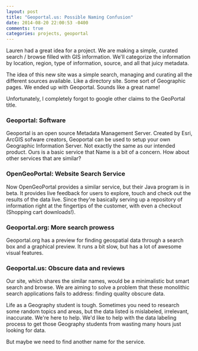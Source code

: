 ```yaml
---
layout: post
title: "Geoportal.us: Possible Naming Confusion"
date: 2014-08-20 22:00:53 -0400
comments: true
categories: projects, geoportal
---
```


Lauren had a great idea for a project. We are making a simple, curated search / browse filled with GIS information. We'll categorize the information by location, region, type of information, source, and all that juicy metadata. 

The idea of this new site was a simple search, managing and curating all the different sources available. Like a directory site. Some sort of Geographic pages. We ended up with Geoportal. Sounds like a great name!

Unfortunately, I completely forgot to google other claims to the GeoPortal title.

### Geoportal: Software

Geoportal is an open source Metadata Management Server. Created by Esri, ArcGIS sofware creators, Geoportal can be used to setup your own Geographic Information Server. Not exactly the same as our intended product. Ours is a basic service that  Name is a bit of a concern. How about other services that are similar?

### OpenGeoPortal: Website Search Service

Now OpenGeoPortal provides a similar service, but their Java program is in beta. It provides live feedback for users to explore, touch and check out the results of the data live. Since they're basically serving up a repository of information right at the fingertips of the customer, with even a checkout (Shopping cart downloads!). 

### Geoportal.org: More search prowess

Geoportal.org has a preview for finding geospatial data through a search box and a graphical preview. It runs a bit slow, but has a lot of awesome visual features.

### Geoportal.us: Obscure data and reviews

Our site, which shares the similar names, would be a minimalistic but smart search and browse. We are aiming to solve a problem that these monolithic search applications fails to address: finding quality obscure data. 

Life as a Geography student is tough. Sometimes you need to research some random topics and areas, but the data listed is mislabeled, irrelevant, inaccurate. We're here to help. We'd like to help with the data labeling process to get those Geography students from wasting many hours just looking for data.

But maybe we need to find another name for the service.